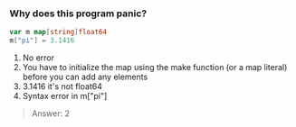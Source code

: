 ### Why does this program panic?

```go
var m map[string]float64
m["pi"] = 3.1416
```

1. No error
2. You have to initialize the map using the make function (or a map literal) before you can add any elements
3. 3.1416 it's not float64
4. Syntax error in m["pi"]

>Answer: 2


